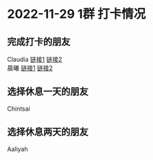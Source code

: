 # 2022-11-29 1群 打卡情况
## 完成打卡的朋友
Claudia [链接1](http://mmbiz.qpic.cn/mmbiz_jpg/EqM704vBbWAeWyXVn3HGEg9pakFHpFbZHhmj72FPceONGHg0oKPBSdicrbPgeg7icYgCM2Qr38PB4Pph04xuAdGQ/0) [链接2](http://mmbiz.qpic.cn/mmbiz_jpg/EqM704vBbWAeWyXVn3HGEg9pakFHpFbZtwMJxIbjygCyVJ3wn8MeGKIiaoJkh8djehOibKkJtxaZCnVWh3Ozj2rQ/0) <br>晨曦 [链接1](http://mmbiz.qpic.cn/mmbiz_jpg/4rYayDxu0jW0MBIDj4PCiaWLiaEx4ibs4Jp7TvTUzic0nCQ6RFEly6oBE7AtZzASsSZvhpVceDiceA72Kcrg5Ll3q8Q/0) [链接2](http://mmbiz.qpic.cn/mmbiz_jpg/4rYayDxu0jW0MBIDj4PCiaWLiaEx4ibs4JpJKdDnRibuD6urv9VuIUDfiau1RDF7HK81oyT8US6ic3uH3wb5n5PKOAhQ/0) <br>
## 选择休息一天的朋友
Chintsai

## 选择休息两天的朋友
Aaliyah

